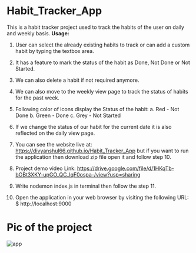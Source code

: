 # Habit_Tracker_App
This is a habit tracker project used to track the habits of the user on daily and weekly basis.
**Usage:**

1. User can select the already existing habits to track or can add a custom habit by typing the textbox area.

2. It has a feature to mark the status of the habit as Done, Not Done or Not Started.

3. We can also delete a habit if not required anymore.

4. We can also move to the weekly view page to track the status of habits for the past week.

5. Following color of icons display the Status of the habit:
a. Red - Not Done
b. Green - Done
c. Grey - Not Started

6. If we change the status of our habit for the current date it is also reflected on the daily view page.

7. You can see the website live at: https://divyanshul66.github.io/Habit_Tracker_App but
   if you want to run the application then download zip file open it and follow step 10.

9. Project demo video Link: https://drive.google.com/file/d/1HKqTb-bOBt3XKY-upGO_QC_lqF0ospa-/view?usp=sharing

10. Write nodemon index.js in terminal then follow the step 11. 

11. Open the application in your web browser by visiting the following URL:
$ http://localhost:9000



# Pic of the project
![app](https://github.com/divyanshul66/Habit_Tracker_App/assets/119027160/43d26bfb-7da8-47ce-a089-d2c17cf6235d)
